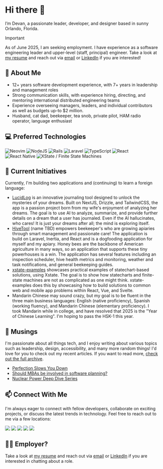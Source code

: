 # Hi there 👋

I’m Devan, a passionate leader, developer, and designer based in sunny Orlando, Florida.


> [!IMPORTANT]  
> As of June 2025, I am seeking employment. I have experience as a software engineering leader and upper-level (staff, principal) engineer. Take a look at [my resume](https://devanb.us/resume.pdf) and reach out via [email](mailto:devan@devanb.us) or [LinkedIn](https://www.linkedin.com/in/devanb/) if you are interested!

## 🙋 About Me

- 12+ years software development experience, with 7+ years in leadership and management roles
- Strong communication skills, with experience hiring, directing, and mentoring international distributed engineering teams
- Experience overseeing managers, leaders, and individual contributors as well as budgets up-to $2 million.
- Husband, cat dad, beekeeper, tea snob, private pilot, HAM radio operator, language enthusiast

## 💻 Preferred Technologies

![Neovim](https://img.shields.io/badge/Neovim-57A143?logo=neovim&logoColor=fff)
![NodeJS](https://img.shields.io/badge/Node.js-6DA55F?logo=node.js&logoColor=white)
![Rails](https://img.shields.io/badge/Rails-%23CC0000.svg?logo=ruby-on-rails&logoColor=white)
![Laravel](https://img.shields.io/badge/Laravel-%23FF2D20.svg?logo=laravel&logoColor=white)
![TypeScript](https://img.shields.io/badge/TypeScript-3178C6?logo=typescript&logoColor=fff)
![React](https://img.shields.io/badge/React-%2320232a.svg?logo=react&logoColor=%2361DAFB)
![React Native](https://img.shields.io/badge/React_Native-%2320232a.svg?logo=react&logoColor=%2361DAFB)
![XState / Finite State Machines](https://img.shields.io/badge/-XState-05122A?style=flat&logo=xstate)&nbsp;

## 🔭 Current Initiatives

Currently, I'm building two applications and (continuing) to learn a foreign language:

- [LucidLog](https://github.com/DevanB/lucidlog) is an innovative journaling tool designed to unlock the mysteries of your dreams. Built on NextJS, Drizzle, and TailwindCSS, the app is a passion project born from my wife's enjoyment of analyzing her dreams. The goal is to use AI to analyze, summarize, and provide further details on a dream that a user has journaled. Even if the AI hallucinates, who cares! It is just your dreams after all; the mind is exploring itself.
- [HiveTool](https://github.com/DevanB/hivetool) (name TBD) empowers beekeeper's who are growing apiaries through smart management and passionate care! The application is build on Laravel, Inertia, and React and is a dogfooding application for myself and my apiary. Honey bees are the backbone of American agriculture in many ways, so an application that supports these tiny powerhouses is a win. The application has several features including an inspection scheduler, hive health metrics and monitoring, weather and task notifications, and general beekeeping guides.
- [xstate-examples](https://github.com/DevanB/xstate-examples) showcases practical examples of statechart-based solutions, using Xstate. The goal is to show how statecharts and finite-state machines are not as complicated as one might think. xstate-examples does this by showcasing how to build solutions to common web and mobile app problems within React, Vue, and Svelte.
- Mandarin Chinese may sound crazy, but my goal is to be fluent in the three main business languages: English (native proficiency), Spanish (working fluency), and Mandarin Chinese (elementary proficiency). I took Mandarin while in college, and have resolved that 2025 is the "Year of Chinese Learning". I'm hoping to pass the HSK-1 this year.

## 📝 Musings

I'm passionate about all things tech, and I enjoy writing about various topics such as leadership, design, accessibility, and many more random things! I'd love for you to check out my recent articles. If you want to read more, [check out the full archive](https://devanb.us/articles). 

- [Perfection Slows You Down](https://devanb.us/articles/perfection-slows-you-down/)
- [Should MBAs be involved in software planning?](https://devanb.us/articles/mbas-software-planning/)
- [Nuclear Power Deep Dive Series](https://devanb.us/articles/nuclear-power-deep-dive-series/)

## 📫 Connect With Me

I'm always eager to connect with fellow developers, collaborate on exciting projects, or discuss the latest trends in technology. Feel free to reach out to me via a few locations:

![](https://img.shields.io/badge/-LinkedIn-blue?link=https://www.linkedin.com/in/devanb/)
![](https://img.shields.io/badge/-black?logo=X&logoColor=white&link=https://x.com/devanbeitel)
![](https://img.shields.io/badge/-GitHub-grey?logo=GitHub&logoColor=white&link=https://github.com/DevanB)
![](https://img.shields.io/badge/-Email-red?logo=Mailgun&logoColor=white&link=mailto:devan@devanb.us)
![](https://img.shields.io/badge/-Personal_Website-purple?link=https://devanb.us/)

## 🤝🏻 Employer?

Take a look at [my resume](https://devanb.us/resume.pdf) and reach out via [email](mailto:devan@devanb.us) or [LinkedIn](https://www.linkedin.com/in/devanb/) if you are interested in chatting about a role.

<!--
Here are some ideas to get you started:

- 💬 Ask me about ...
- ⚡ Fun fact: ...
-->
<!-- BLOG-POST-LIST:START --><!-- BLOG-POST-LIST:END -->
